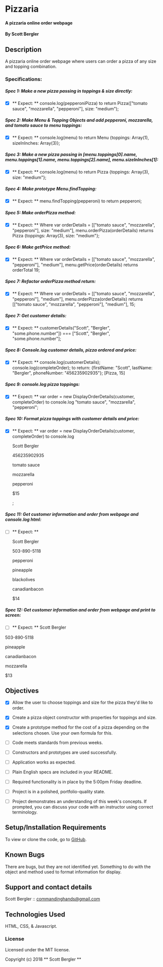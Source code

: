 # Pizzaria

#### A pizzaria online order webpage

#### By Scott Bergler

## Description
A pizzaria online order webpage where users can order a pizza of any size and topping combination.

### Specifications:
##### Spec 1: Make a new pizza passing in toppings & size directly:
- [x] ** Expect: ** console.log(pepperoniPizza) to return Pizza(["tomato sauce", "mozzarella", "pepperoni"], size: "medium");

##### Spec 2: Make Menu & Topping Objects and add pepperoni, mozzarella, and tomato sauce to menu toppings:
- [x] ** Expect: ** console.log(menu) to return Menu {toppings: Array(1), sizeInInches: Array(3)};

##### Spec 3: Make a new pizza passing in [menu.toppings[0].name, menu.toppings[1].name, menu.toppings[2].name], menu.sizeInInches[1]:
- [x] ** Expect: ** console.log(menu) to return Pizza {toppings: Array(3), size: "medium"};

##### Spec 4: Make prototype Menu.findTopping:
- [x] ** Expect: ** menu.findTopping(pepperoni) to return pepperoni;

##### Spec 5: Make orderPizza method:
- [x] ** Expect: ** Where var orderDetails = [["tomato sauce", "mozzarella", "pepperoni"], size: "medium"], menu.orderPizza(orderDetails) returns Pizza {toppings: Array(3), size: "medium"};

##### Spec 6: Make getPrice method:
- [x] ** Expect: ** Where var orderDetails = [["tomato sauce", "mozzarella", "pepperoni"], "medium"], menu.getPrice(orderDetails) returns orderTotal 19;

##### Spec 7: Refactor orderPizza method return:
- [x] ** Expect: ** Where var orderDetails = [["tomato sauce", "mozzarella", "pepperoni"], "medium"], menu.orderPizza(orderDetails) returns [["tomato sauce", "mozzarella", "pepperoni"], "medium"], 15;

##### Spec 7: Get customer details:
- [x] ** Expect: ** customerDetails("Scott", "Bergler", "some.phone.number"]) === ["Scott", "Bergler", "some.phone.number"];

##### Spec 8: Console.log customer details, pizza ordered and price:
- [x] ** Expect: ** console.log(customerDetails);
console.log(completeOrder);
to return:
{firstName: "Scott", lastName: "Bergler", phoneNumber: "456235902935"};
[Pizza, 15]

##### Spec 9: console.log pizza toppings:
- [x] ** Expect: ** var order = new DisplayOrderDetails(customer, completeOrder) to console.log "tomato sauce", "mozzarella", "pepperoni";

##### Spec 10: Format pizza toppings with customer details and price:
- [x] ** Expect: ** var order = new DisplayOrderDetails(customer, completeOrder) to console.log <p>Scott Bergler</p><p>456235902935</p><p>tomato sauce</p><p>mozzarella</p><p>pepperoni</p><p>$15</p>;

##### Spec 11: Get customer information and order from webpage and console.log html:
- [ ] ** Expect: ** <p>Scott Bergler</p><p>503-890-5118</p><p>pepperoni</p><p>pineapple</p><p>blackolives</p><p>canadianbacon</p><p>$14</p>

##### Spec 12: Get customer information and order from webpage and print to screen:
- [ ] ** Expect: **
Scott Bergler

503-890-5118

pineapple

canadianbacon

mozzarella

$13

## Objectives

- [x] Allow the user to choose toppings and size for the pizza they'd like to order.

- [x] Create a pizza object constructor with properties for toppings and size.

- [x] Create a prototype method for the cost of a pizza depending on the selections chosen. Use your own formula for this.

- [ ] Code meets standards from previous weeks.

- [ ] Constructors and prototypes are used successfully.

- [ ] Application works as expected.

- [ ] Plain English specs are included in your README.

- [ ] Required functionality is in place by the 5:00pm Friday deadline.

- [ ] Project is in a polished, portfolio-quality state.

- [ ] Project demonstrates an understanding of this week's concepts. If prompted, you can discuss your code with an instructor using correct terminology.

## Setup/Installation Requirements
To view or clone the code, go to [GitHub](https://github.com/skillitzimberg/pizzaria).

## Known Bugs
There are bugs, but they are not identified yet. Something to do with the object and method used to format information for display.

## Support and contact details

Scott Bergler :: commandinghands@gmail.com

## Technologies Used

HTML, CSS, & Javascript.

### License

Licensed under the MIT license.

Copyright (c) 2018 ** Scott Bergler **
